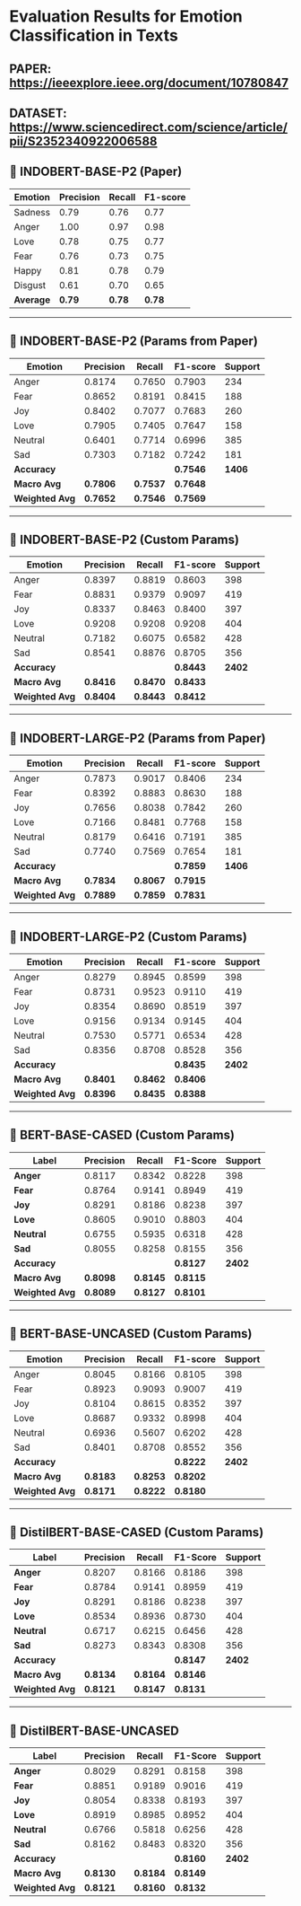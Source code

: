 # Evaluation Results for Emotion Classification in Texts

## PAPER: https://ieeexplore.ieee.org/document/10780847
## DATASET: https://www.sciencedirect.com/science/article/pii/S2352340922006588

## 📌 INDOBERT-BASE-P2 (Paper)

| Emotion  | Precision | Recall | F1-score |
|----------|-----------|--------|----------|
| Sadness  | 0.79      | 0.76   | 0.77     |
| Anger    | 1.00      | 0.97   | 0.98     |
| Love     | 0.78      | 0.75   | 0.77     |
| Fear     | 0.76      | 0.73   | 0.75     |
| Happy    | 0.81      | 0.78   | 0.79     |
| Disgust  | 0.61      | 0.70   | 0.65     |
| **Average** | **0.79** | **0.78** | **0.78** |

---

## 🧪 INDOBERT-BASE-P2 (Params from Paper)

| Emotion  | Precision | Recall | F1-score | Support |
|----------|-----------|--------|----------|---------|
| Anger    | 0.8174    | 0.7650 | 0.7903   | 234     |
| Fear     | 0.8652    | 0.8191 | 0.8415   | 188     |
| Joy      | 0.8402    | 0.7077 | 0.7683   | 260     |
| Love     | 0.7905    | 0.7405 | 0.7647   | 158     |
| Neutral  | 0.6401    | 0.7714 | 0.6996   | 385     |
| Sad      | 0.7303    | 0.7182 | 0.7242   | 181     |
| **Accuracy**     |           |         | **0.7546** | **1406** |
| **Macro Avg**    | **0.7806** | **0.7537** | **0.7648** |         |
| **Weighted Avg** | **0.7652** | **0.7546** | **0.7569** |         |

---

## 🧪 INDOBERT-BASE-P2 (Custom Params)

| Emotion  | Precision | Recall | F1-score | Support |
|----------|-----------|--------|----------|---------|
| Anger    | 0.8397    | 0.8819 | 0.8603   | 398     |
| Fear     | 0.8831    | 0.9379 | 0.9097   | 419     |
| Joy      | 0.8337    | 0.8463 | 0.8400   | 397     |
| Love     | 0.9208    | 0.9208 | 0.9208   | 404     |
| Neutral  | 0.7182    | 0.6075 | 0.6582   | 428     |
| Sad      | 0.8541    | 0.8876 | 0.8705   | 356     |
| **Accuracy** |         |        | **0.8443** | **2402** |
| **Macro Avg** | **0.8416** | **0.8470** | **0.8433** |       |
| **Weighted Avg** | **0.8404** | **0.8443** | **0.8412** |       |

---

## 🧪 INDOBERT-LARGE-P2 (Params from Paper)

| Emotion  | Precision | Recall | F1-score | Support |
|----------|-----------|--------|----------|---------|
| Anger    | 0.7873    | 0.9017 | 0.8406   | 234     |
| Fear     | 0.8392    | 0.8883 | 0.8630   | 188     |
| Joy      | 0.7656    | 0.8038 | 0.7842   | 260     |
| Love     | 0.7166    | 0.8481 | 0.7768   | 158     |
| Neutral  | 0.8179    | 0.6416 | 0.7191   | 385     |
| Sad      | 0.7740    | 0.7569 | 0.7654   | 181     |
| **Accuracy** |         |        | **0.7859** | **1406** |
| **Macro Avg** | **0.7834** | **0.8067** | **0.7915** |       |
| **Weighted Avg** | **0.7889** | **0.7859** | **0.7831** |       |

---

## 🧪 INDOBERT-LARGE-P2 (Custom Params)

| Emotion  | Precision | Recall | F1-score | Support |
|----------|-----------|--------|----------|---------|
| Anger    | 0.8279    | 0.8945 | 0.8599   | 398     |
| Fear     | 0.8731    | 0.9523 | 0.9110   | 419     |
| Joy      | 0.8354    | 0.8690 | 0.8519   | 397     |
| Love     | 0.9156    | 0.9134 | 0.9145   | 404     |
| Neutral  | 0.7530    | 0.5771 | 0.6534   | 428     |
| Sad      | 0.8356    | 0.8708 | 0.8528   | 356     |
| **Accuracy**     |           |         | **0.8435** | **2402** |
| **Macro Avg**    | **0.8401** | **0.8462** | **0.8406** |         |
| **Weighted Avg** | **0.8396** | **0.8435** | **0.8388** |         |

---

## 🧪 BERT-BASE-CASED (Custom Params)

| Label     | Precision | Recall | F1-Score | Support |
|-----------|-----------|--------|----------|---------|
| **Anger**   | 0.8117    | 0.8342 | 0.8228   | 398     |
| **Fear**    | 0.8764    | 0.9141 | 0.8949   | 419     |
| **Joy**     | 0.8291    | 0.8186 | 0.8238   | 397     |
| **Love**    | 0.8605    | 0.9010 | 0.8803   | 404     |
| **Neutral** | 0.6755    | 0.5935 | 0.6318   | 428     |
| **Sad**     | 0.8055    | 0.8258 | 0.8155   | 356     |
| **Accuracy**         |        |        | **0.8127** | **2402**     |
| **Macro Avg**        | **0.8098** | **0.8145** | **0.8115**   |     |
| **Weighted Avg**     | **0.8089** | **0.8127** | **0.8101**   |      |

---

## 🧪 BERT-BASE-UNCASED (Custom Params)

| Emotion  | Precision | Recall | F1-score | Support |
|----------|-----------|--------|----------|---------|
| Anger    | 0.8045    | 0.8166 | 0.8105   | 398     |
| Fear     | 0.8923    | 0.9093 | 0.9007   | 419     |
| Joy      | 0.8104    | 0.8615 | 0.8352   | 397     |
| Love     | 0.8687    | 0.9332 | 0.8998   | 404     |
| Neutral  | 0.6936    | 0.5607 | 0.6202   | 428     |
| Sad      | 0.8401    | 0.8708 | 0.8552   | 356     |
| **Accuracy** |         |        | **0.8222** | **2402** |
| **Macro Avg** | **0.8183** | **0.8253** | **0.8202** |       |
| **Weighted Avg** | **0.8171** | **0.8222** | **0.8180** |       |

---

## 🧪 DistilBERT-BASE-CASED (Custom Params)

| Label     | Precision | Recall | F1-Score | Support |
|-----------|-----------|--------|----------|---------|
| **Anger**   | 0.8207    | 0.8166 | 0.8186   | 398     |
| **Fear**    | 0.8784    | 0.9141 | 0.8959   | 419     |
| **Joy**     | 0.8291    | 0.8186 | 0.8238   | 397     |
| **Love**    | 0.8534    | 0.8936 | 0.8730   | 404     |
| **Neutral** | 0.6717    | 0.6215 | 0.6456   | 428     |
| **Sad**     | 0.8273    | 0.8343 | 0.8308   | 356     |
| **Accuracy**         |        |        | **0.8147** | **2402**     |
| **Macro Avg**        | **0.8134** | **0.8164** | **0.8146**   |      |
| **Weighted Avg**     | **0.8121** | **0.8147** | **0.8131**   |     |

---

## 🧪 DistilBERT-BASE-UNCASED

| Label     | Precision | Recall | F1-Score | Support |
|-----------|-----------|--------|----------|---------|
| **Anger**   | 0.8029    | 0.8291 | 0.8158   | 398     |
| **Fear**    | 0.8851    | 0.9189 | 0.9016   | 419     |
| **Joy**     | 0.8054    | 0.8338 | 0.8193   | 397     |
| **Love**    | 0.8919    | 0.8985 | 0.8952   | 404     |
| **Neutral** | 0.6766    | 0.5818 | 0.6256   | 428     |
| **Sad**     | 0.8162    | 0.8483 | 0.8320   | 356     |
| **Accuracy**         |        |        | **0.8160** | **2402**     |
| **Macro Avg**        | **0.8130** | **0.8184** | **0.8149**   |      |
| **Weighted Avg**     | **0.8121** | **0.8160** | **0.8132**   |     |

